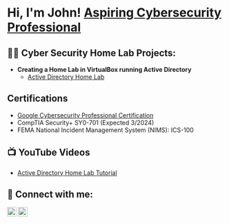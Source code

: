 <h1>Hi, I'm John! <a href="https://www.linkedin.com/in/johnandrewknight"> Aspiring Cybersecurity Professional</a>
<h2>👨‍💻 Cyber Security Home Lab Projects:</h2>

- <b>Creating a Home Lab in VirtualBox running Active Directory</b>
  - [Active Directory Home Lab](https://github.com/JARK118/LABURL)

<h2>Certifications</h2>

- [Google Cybersecurity Professional Certification](https://www.coursera.org/account/accomplishments/professional-cert/V43SNZ3A3HQ6)
- CompTIA Security+ SY0-701 (Expected 3/2024)
- FEMA National Incident Management System (NIMS): ICS-100

<h2>📺 YouTube Videos</h2>

- [Active Directory Home Lab Tutorial](https://www.youtube.com/watch?v=a83ASGn_V_s)

<h2> 🤳 Connect with me:</h2>

[<img align="left" alt="JoshMadakor | YouTube" width="22px" src="https://cdn.jsdelivr.net/npm/simple-icons@v3/icons/youtube.svg" />][youtube]
[<img align="left" alt="JoshMadakor | LinkedIn" width="22px" src="https://cdn.jsdelivr.net/npm/simple-icons@v3/icons/linkedin.svg" />][linkedin]



[youtube]: http://www.youtube.com/@JohnKnight18
[linkedin]: https://linkedin.com/in/johnandrewknight


<!--
**joshmadakor1/joshmadakor1** is a ✨ _special_ ✨ repository because its `README.md` (this file) appears on your GitHub profile.

Here are some ideas to get you started:

- 🔭 I’m currently working on ...
- 🌱 I’m currently learning ...
- 👯 I’m looking to collaborate on ...
- 🤔 I’m looking for help with ...
- 💬 Ask me about ...
- 📫 How to reach me: ...
- 😄 Pronouns: ...
- ⚡ Fun fact: ...
-->
